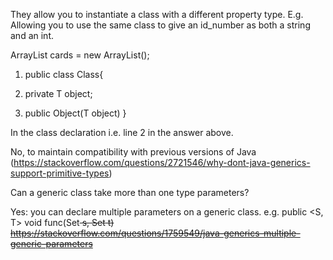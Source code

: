 <!-- What is one benefit of using generics in Java classes? -->
They allow you to instantiate a class with a different property type.
E.g. Allowing you to use the same class to give an id_number as both a string and an int.

<!-- Name an example of a generic class that we have used in Java?
 <!--  -->
ArrayList<Card> cards = new ArrayList<Card>();

<!-- What is the syntax for declaring a generic class? -->
1. public class Class<T>{

2. private T object;

3. public Object(T object)
}


<!-- At what point does the generic type get specified? -->
In the class declaration i.e. line 2 in the answer above.



<!-- Can generic types be of primitive type? -->
No, to maintain compatibility with previous versions of Java (https://stackoverflow.com/questions/2721546/why-dont-java-generics-support-primitive-types)

Can a generic class take more than one type parameters?

Yes: you can declare multiple parameters on a generic class.
e.g. public <S, T> void func(Set<S> s, Set<T> t) https://stackoverflow.com/questions/1759549/java-generics-multiple-generic-parameters
